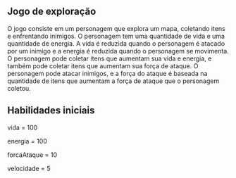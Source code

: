 ## Jogo de exploração

O jogo consiste em um personagem que explora um mapa, coletando itens e enfrentando inimigos.
O personagem tem uma quantidade de vida e uma quantidade de energia. A vida é reduzida quando o personagem é atacado por um inimigo e a energia é reduzida quando o personagem se movimenta.
O personagem pode coletar itens que aumentam sua vida e energia, e também pode coletar itens que aumentam sua força de ataque.
O personagem pode atacar inimigos, e a força do ataque é baseada na quantidade de itens que aumentam a força de ataque que o personagem coletou.


## Habilidades iniciais
vida = 100

energia = 100

forcaAtaque = 10

velocidade = 5
